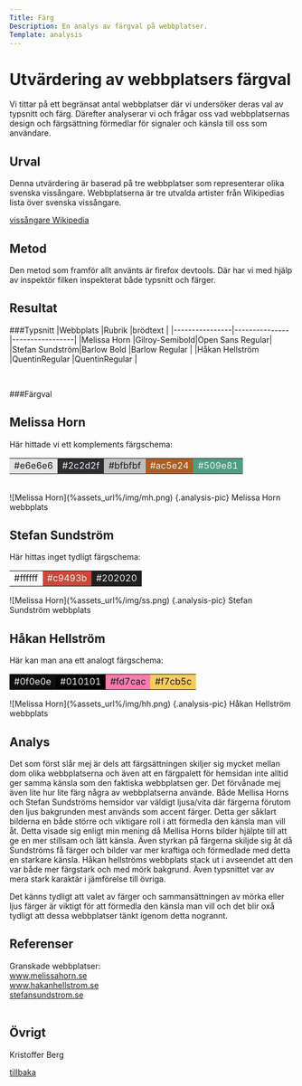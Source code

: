 ```yaml
---
Title: Färg
Description: En analys av färgval på webbplatser.
Template: analysis
---
```


Utvärdering av webbplatsers färgval
=======================

Vi tittar på ett begränsat antal webbplatser där vi undersöker deras val av typsnitt och färg. Därefter analyserar vi och frågar oss vad webbplatsernas design och färgsättning förmedlar för signaler och känsla till oss som användare.
<br>

Urval
-----------------------

Denna utvärdering är baserad på tre webbplatser som representerar olika svenska vissångare. Webbplatserna är tre utvalda artister från Wikipedias lista över svenska vissångare. 

<a class="grow" href="https://sv.wikipedia.org/wiki/Kategori:Svenska_viss%C3%A5ngare">vissångare Wikipedia</a>
<br>

Metod
-----------------------

Den metod som framför allt använts är firefox devtools. Där har vi med hjälp av inspektör filken inspekterat både typsnitt och färger.
<br>

Resultat
-----------------------

###Typsnitt
|Webbplats       |Rubrik         |brödtext         |
|----------------|---------------|-----------------|
|Melissa Horn    |Gilroy-Semibold|Open Sans Regular|
|Stefan Sundström|Barlow Bold    |Barlow Regular   |
|Håkan Hellström |QuentinRegular |QuentinRegular   |

<br>

###Färgval

Melissa Horn
-----------------
Här hittade vi ett komplements färgschema:
<table class="col-palette">
<tr>
<td style="background-color: #e6e6e6">#e6e6e6</td>
<td style="background-color: #2c2d2f; color:#eee">#2c2d2f</td>
<td style="background-color: #bfbfbf">#bfbfbf</td>
<td style="background-color: #ac5e24; color:#eee">#ac5e24</td>
<td style="background-color: #509e81; color:#eee">#509e81</td>
</tr>
</table>
<br>
![Melissa Horn](%assets_url%/img/mh.png) {.analysis-pic}
Melissa Horn webbplats
<br>

Stefan Sundström
---------------------
Här hittas inget tydligt färgschema:
<table class="col-palette">
<tr>
<td style="background-color: #ffffff">#ffffff</td>
<td style="background-color: #c9493b; color:#eee">#c9493b</td>
<td style="background-color: #202020; color:#eee">#202020</td>
</tr>
</table>
![Melissa Horn](%assets_url%/img/ss.png) {.analysis-pic}
Stefan Sundström webbplats
<br>

Håkan Hellström
------------------- 
Här kan man ana ett analogt färgschema:
<table class="col-palette">
<tr>
<td style="background-color: #0f0e0e; color:#eee">#0f0e0e</td>
<td style="background-color: #010101; color:#eee">#010101</td>
<td style="background-color: #fd7cac">#fd7cac</td>
<td style="background-color: #f7cb5c">#f7cb5c</td>
</tr>
</table>
![Melissa Horn](%assets_url%/img/hh.png) {.analysis-pic}
Håkan Hellström webbplats
<br>

Analys
-----------------------
Det som först slår mej är dels att färgsättningen skiljer sig mycket mellan dom olika webbplatserna och även att en färgpalett för hemsidan inte alltid ger samma känsla som den faktiska webbplatsen ger. Det förvånade mej även lite hur lite färg några av webbplatserna använde. Både Mellisa Horns och Stefan Sundströms hemsidor var väldigt ljusa/vita där färgerna förutom den ljus bakgrunden mest används som accent färger. Detta ger såklart bilderna en både större och viktigare roll i att förmedla den känsla man vill åt. Detta visade sig enligt min mening då Mellisa Horns bilder hjälpte till att ge en mer stillsam och lätt känsla. Även styrkan på färgerna skiljde sig åt då Sundströms få färger och bilder var mer kraftiga och förmedlade med detta en starkare känsla. Håkan hellströms webbplats stack ut i avseendet att den var både mer färgstark och med mörk bakgrund. Även typsnittet var av mera stark karaktär i jämförelse till övriga.

Det känns tydligt att valet av färger och sammansättningen av mörka eller ljus färger är viktigt för att förmedla den känsla man vill och det blir oxå tydligt att dessa webbplatser tänkt igenom detta nogrannt.
<br>

Referenser
-----------------------

Granskade webbplatser:<br>
<a class="grow" href="https://www.melissahorn.se/">www.melissahorn.se</a><br>
<a class="grow" href="https://www.hakanhellstrom.se/">www.hakanhellstrom.se</a><br>
<a class="grow" href="https://stefansundstrom.se/">stefansundstrom.se</a><br>
<br>

Övrigt
-----------------------

Kristoffer Berg


<a class="grow" href="%base_url%?analysis">tillbaka</a>

